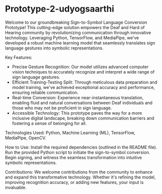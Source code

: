 # Prototype-2-udyogsaarthi

Welcome to our groundbreaking Sign-to-Symbol Language Conversion Prototype! This cutting-edge solution empowers the Deaf and Hard of Hearing community by revolutionizing communication through innovative technology. Leveraging Python, TensorFlow, and MediaPipe, we've developed a robust machine learning model that seamlessly translates sign language gestures into symbolic representations.

Key Features:
* Precise Gesture Recognition: Our model utilizes advanced computer vision techniques to accurately recognize and interpret a wide range of sign language gestures.
* Efficient Training-Testing Split: Through meticulous data preparation and model training, we've achieved exceptional accuracy and performance, ensuring reliable communication.
* Real-time Conversion: Experience near-instantaneous translation, enabling fluid and natural conversations between Deaf individuals and those who may not be proficient in sign language.
* Accessible Technology: This prototype paves the way for a more inclusive digital landscape, breaking down communication barriers and fostering a sense of belonging for all.

Technologies Used: 
Python, 
Machine Learning (ML), 
TensorFlow, 
MediaPipe, 
OpenCV.

How to Use: 
Install the required dependencies (outlined in the README file).
Run the provided Python script to initiate the sign-to-symbol conversion.
Begin signing, and witness the seamless transformation into intuitive symbolic representations.

Contributions: 
We welcome contributions from the community to enhance and expand this transformative technology. Whether it's refining 
the model, improving recognition accuracy, or adding new features, your input is invaluable.
